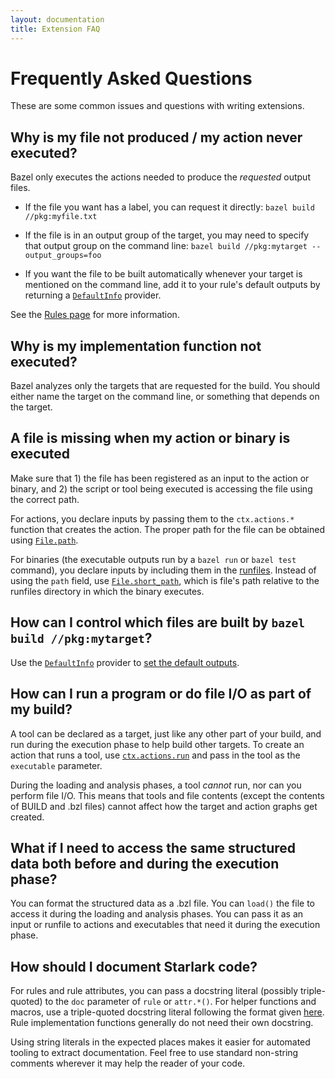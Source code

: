 ```yaml
---
layout: documentation
title: Extension FAQ
---
```


# Frequently Asked Questions

These are some common issues and questions with writing extensions.

## Why is my file not produced / my action never executed?

Bazel only executes the actions needed to produce the *requested* output files.

* If the file you want has a label, you can request it directly:
  `bazel build //pkg:myfile.txt`

* If the file is in an output group of the target, you may need to specify that
  output group on the command line:
  `bazel build //pkg:mytarget --output_groups=foo`

* If you want the file to be built automatically whenever your target is
  mentioned on the command line, add it to your rule's default outputs by
  returning a [`DefaultInfo`](lib/globals.html#DefaultInfo) provider.

See the [Rules page](rules.md#requesting-output-files) for more information.

## Why is my implementation function not executed?

Bazel analyzes only the targets that are requested for the build. You should
either name the target on the command line, or something that depends on the
target.

## A file is missing when my action or binary is executed

Make sure that 1) the file has been registered as an input to the action or
binary, and 2) the script or tool being executed is accessing the file using the
correct path.

For actions, you declare inputs by passing them to the `ctx.actions.*` function
that creates the action. The proper path for the file can be obtained using
[`File.path`](lib/File.html#path).

For binaries (the executable outputs run by a `bazel run` or `bazel test`
command), you declare inputs by including them in the
[runfiles](rules.md#runfiles). Instead of using the `path` field, use
[`File.short_path`](lib/File.html#short_path), which is file's path relative to
the runfiles directory in which the binary executes.

## How can I control which files are built by `bazel build //pkg:mytarget`?

Use the [`DefaultInfo`](lib/globals.html#DefaultInfo) provider to
[set the default outputs](rules.md#requesting-output-files).

## How can I run a program or do file I/O as part of my build?

A tool can be declared as a target, just like any other part of your build, and
run during the execution phase to help build other targets. To create an action
that runs a tool, use [`ctx.actions.run`](lib/actions.html#run) and pass in the
tool as the `executable` parameter.

During the loading and analysis phases, a tool *cannot* run, nor can you perform
file I/O. This means that tools and file contents (except the contents of BUILD
and .bzl files) cannot affect how the target and action graphs get created.

## What if I need to access the same structured data both before and during the execution phase?

You can format the structured data as a .bzl file. You can `load()` the file to
access it during the loading and analysis phases. You can pass it as an input or
runfile to actions and executables that need it during the execution phase.

## How should I document Starlark code?

For rules and rule attributes, you can pass a docstring literal (possibly
triple-quoted) to the `doc` parameter of `rule` or `attr.*()`. For helper
functions and macros, use a triple-quoted docstring literal following the format
given [here](https://github.com/bazelbuild/buildtools/blob/master/WARNINGS.md#function-docstring).
Rule implementation functions generally do not need their own docstring.

Using string literals in the expected places makes it easier for automated
tooling to extract documentation. Feel free to use standard non-string comments
wherever it may help the reader of your code.
